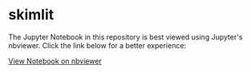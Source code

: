# skimlit

The Jupyter Notebook in this repository is best viewed using Jupyter's nbviewer. Click the link below for a better experience:

[View Notebook on nbviewer]([https://nbviewer.jupyter.org/github/username/repository/blob/main/your_notebook.ipynb](https://nbviewer.org/github/nischay-18/skimlit/blob/main/SkimLit.ipynb)https://nbviewer.org/github/nischay-18/skimlit/blob/main/SkimLit.ipynb)
